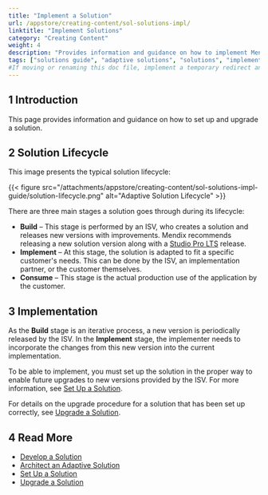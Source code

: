 ```yaml
---
title: "Implement a Solution"
url: /appstore/creating-content/sol-solutions-impl/
linktitle: "Implement Solutions"
category: "Creating Content"
weight: 4
description: "Provides information and guidance on how to implement Mendix solutions."
tags: ["solutions guide", "adaptive solutions", "solutions", "implement solution", "set up solution", "upgrade solution"]
#If moving or renaming this doc file, implement a temporary redirect and let the respective team know they should update the URL in the product. See Mapping to Products for more details.
---
```


## 1 Introduction

This page provides information and guidance on how to set up and upgrade a solution.

## 2 Solution Lifecycle

This image presents the typical solution lifecycle:

{{< figure src="/attachments/appstore/creating-content/sol-solutions-impl-guide/solution-lifecycle.png" alt="Adaptive Solution Lifecycle" >}}

There are three main stages a solution goes through during its lifecycle:

* **Build** – This stage is performed by an ISV, who creates a solution and releases new versions with improvements. Mendix recommends releasing a new solution version along with a [Studio Pro LTS](/releasenotes/studio-pro/lts-mts/#lts) release.
* **Implement** – At this stage, the solution is adapted to fit a specific customer's needs. This can be done by the ISV, an implementation partner, or the customer themselves.
* **Consume** – This stage is the actual production use of the application by the customer.

## 3 Implementation

As the **Build** stage is an iterative process, a new version is periodically released by the ISV. In the **Implement** stage, the implementer needs to incorporate the changes from this new version into the current implementation.

To be able to implement, you must set up the solution in the proper way to enable future upgrades to new versions provided by the ISV. For more information, see [Set Up a Solution](/appstore/creating-content/sol-set-up/).

For details on the upgrade procedure for a solution that has been set up correctly, see [Upgrade a Solution](/appstore/creating-content/sol-upgrade/).

## 4 Read More

* [Develop a Solution](/appstore/creating-content/sol-development/)
* [Architect an Adaptive Solution](/appstore/creating-content/sol-architecting/)
* [Set Up a Solution](/appstore/creating-content/sol-set-up/)
* [Upgrade a Solution](/appstore/creating-content/sol-upgrade/)
